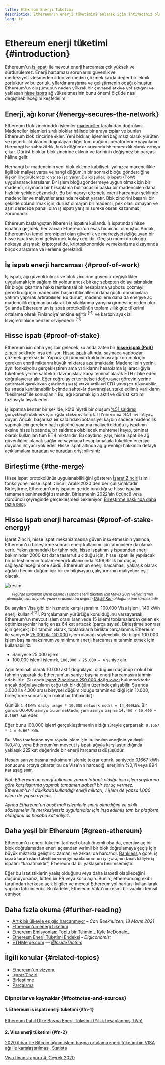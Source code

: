 ```yaml
---
title: Ethereum Enerji Tüketimi
description: Ethereum'un enerji tüketimini anlamak için ihtiyacınız olan temel bilgiler.
lang: tr
---
```


# Ethereum enerji tüketimi {#introduction}

Ethereum'un [iş ispatı](/developers/docs/consensus-mechanisms/#proof-of-work) ile mevcut enerji harcaması çok yüksek ve sürdürülemez. Enerji harcaması sorunlarını güvenlik ve merkeziyetsizleşmeden ödün vermeden çözmek kayda değer bir teknik zorluktur ve bu zorluk, yıllardır araştırma ve geliştirmenin odağı olmuştur. Ethereum'un oluşumunun neden yüksek bir çevresel etkiye yol açtığını ve yaklaşan [hisse ispatı](/developers/docs/consensus-mechanisms/pos) ağ yükseltmesinin bunu önemli ölçüde nasıl değiştirebileceğini keşfedelim.

## Enerji, ağı korur {#energy-secures-the-network}

Ethereum blok zincirindeki işlemler [madenciler](/developers/docs/consensus-mechanisms/pow/mining) tarafından doğrulanır. Madenciler, işlemleri sıralı bloklar hâlinde bir araya toplar ve bunları Ethereum blok zincirine ekler. Yeni bloklar, işlemleri bağımsız olarak yürüten ve geçerli olduklarını doğrulayan diğer tüm düğüm operatörlerine yayınlanır. Herhangi bir sahtekârlık, farklı düğümler arasında bir tutarsızlık olarak ortaya çıkar. Dürüst bloklar blok zincirine eklenir ve tarihinin değişmez bir parçası hâline gelir.

Herhangi bir madencinin yeni blok ekleme kabiliyeti, yalnızca madencilikle ilgili bir maliyet varsa ve hangi düğümün bir sonraki bloğu gönderdiğine ilişkin öngörülemezlik varsa işe yarar. Bu koşullar, iş ispatı (PoW) uygulanarak karşılanır. Bir işlem bloğu göndermeye uygun olmak için bir madenci, saymaca bir hesaplama bulmacasını başka bir madenciden daha hızlı bir şekilde çözmelidir. Bu bulmacayı çözmek, enerji harcaması şeklinde madenciler ve maliyetler arasında rekabet yaratır. Blok zincirini başarılı bir şekilde dolandırmak için, dürüst olmayan bir madenci, pek olası olmayan ve aşırı derecede pahalı olan iş ispatı yarışını sürekli olarak kazanmak zorundadır.

Ethereum başlangıçtan itibaren iş ispatını kullandı. İş ispatından hisse ispatına geçmek, her zaman Ethereum'un esas bir amacı olmuştur. Ancak, Ethereum'un temel prensipleri olan güvenlik ve merkeziyetsizliğe uyan bir hisse ispatı sistemi geliştirmek kolay değildir. Geçişin mümkün olduğu noktaya ulaşmak; kriptografide, kriptoekonomide ve mekanizma dizaynında birçok araştırma ve ilerleme gerektirdi.

## İş ispatı enerji harcaması {#proof-of-work}

İş ispatı, ağı güvenli kılmak ve blok zincirine güvenilir değişiklikler uygulamak için sağlam bir yoldur ancak birkaç sebepten dolayı sıkıntılıdır. Bir bloğu çıkartma hakkı rastlantısal bir hesaplama yapbozu çözmeyi gerektirdiği için madenciler başarı ihtimallerini daha güçlü donanımlara yatırım yaparak artırabilirler. Bu durum, madencilerin daha da enerjiye aç madencilik ekipmanları alarak bir silahlanma yarışına girmesine neden olur. Şu anda Ethereum'un iş ispatı protokolünün toplam yıllık güç tüketimi ortalama olarak Finlandiya'nınkine eşittir <sup>[^1]</sup> ve karbon ayak izi İsviçre'ninkine benzer seviyededir <sup>[^1]</sup>.

## Hisse ispatı {#proof-of-stake}

Ethereum için daha yeşil bir gelecek, şu anda zaten bir [**hisse ispatı (PoS)** zinciri](/roadmap/beacon-chain/) şeklinde inşa ediliyor. [Hisse ispatı](/developers/docs/consensus-mechanisms/pos/) altında, saymaca yapbozlar çözmek gereksizdir. Yapboz çözümünün kaldırılması ağı korumak için gereken enerji miktarını büyük miktarda azaltmaktadır. Madencilerin yerini, aynı fonksiyonu gerçekleştiren ama varlıklarını hesaplama işi aracılığıyla tüketmek yerine sahtekâr davranışlara karşı teminat olarak ETH stake eden doğrulayıcılar alır. Eğer doğrulayıcı tembelse (doğrulayıcı görevini yerine getirmesi gerekirken çevrimdışıysa) stake ettikleri ETH yavaşça tükenebilir, bu sırada kanıtlanabilir biçimde sahtekâr davranışlar, stake edilmiş varlıkların "kesilmesi" ile sonuçlanır. Bu, ağı korumak için aktif ve dürüst katılımı fazlasıyla teşvik eder.

İş ispatına benzer bir şekilde, kötü niyetli bir oluşum [%51 saldırısı](/glossary/#51-attack) gerçekleştirebilmek için ağda stake edilmiş ETH'nin en az %51'ine ihtiyaç duyar. Ancak, başarısız bir saldırıdaki potansiyel kaybın sadece madencilik yapmak için gereken hash gücünü yaratma maliyeti olduğu iş ispatının aksine hisse ispatında, bir saldırıda olabilecek muhtemel kayıp, teminat olarak kullanılan tüm ETH miktarıdır. Bu caydırıcı yapı, hisse ispatı ile ağ güvenliğine olanak sağlar ve saymaca hesaplamalarla tüketilen enerjiye duyulan ihtiyacı yok eder. Hisse ispatı altında ağ güvenliği hakkında detaylı açıklamalara [buradan](/developers/docs/consensus-mechanisms/pos/) ve [buradan](https://vitalik.ca/general/2017/12/31/pos_faq.html) erişebilirsiniz.

## Birleştirme {#the-merge}

Hisse ispatı protokolünün uygulanabilirliğini gösteren [İşaret Zinciri](/roadmap/beacon-chain/) isimli fonksiyonel hisse ispatı zinciri, Aralık 2020'den beri çalışmaktadır. Birleştirme, Ethereum'un iş ispatını geride bıraktığı ve hisse ispatını tamamen benimsediği zamandır. Birleşmenin 2022'nin üçüncü veya dördüncü çeyreğinde gerçekleşmesi bekleniyor. [Birleştirme hakkında daha fazla bilgi](/roadmap/merge/).

## Hisse ispatı enerji harcaması {#proof-of-stake-energy}

İşaret Zinciri, hisse ispatı mekanizmasına güven inşa etmesinin yanında, Ethereum'un birleştirme sonrası enerji kullanımı için tahminlere da olanak verir. [Yakın zamandaki bir tahminde](https://blog.ethereum.org/2021/05/18/country-power-no-more/), hisse ispatının iş ispatından enerji bakımından 2000 kat daha tasarruflu olduğu için, hisse ispatı ile yapılacak bir birleştirmenin toplam enerji kullanımında %99,95'lik bir düşüş sağlayabileceğini öne sürdü. Ethereum'un enerji harcaması, yaklaşık olarak ağdaki her bir düğüm için bir ev bilgisayarı çalıştırmanın maliyetine eşit olacak.

![resim](energy_use_per_transaction.png)

<p style="text-align: center;"><small><i>Figürde kullanılan işlem başına iş ispatı enerji tüketimi için <a href="https://blog.ethereum.org/2021/05/18/country-power-no-more/" target="_blank" rel="noopener noreferrer">Mayıs 2021 verileri</a> temel alınmıştır; aynı kaynak, yazım sırasında bu değerin <a href="https://digiconomist.net/ethereum-energy-consumption" target="_blank" rel="noopener noreferrer">175,56 Kwh</a> olduğunu öne sürmektedir</i></small></p>

Bu sayıları Visa gibi bir hizmetle karşılaştıralım. 100.000 Visa işlemi, 149 kWh enerji kullanır<sup>[^2]</sup>. Parçalamanın yürürlüğe konulduğunu varsayarsak, Ethereum'un mevcut işlem oranı (saniyede 15 işlem) toplamalardan gelen ek optimizasyonlar hariç en az 64 kat artacak (parça sayısı). Birleştirme sonrası için gerçekçi bir tahmin olarak, toplamalarla birlikte parçalanmış Ethereum ile saniyede [25.000 ila 100.000](https://twitter.com/VitalikButerin/status/1312905884549300224?s=20) işlem olacağı söylenebilir. Bu bilgiyi 100.000 işlem başına maksimum ve minimum enerji harcamasını tahmin etmek için kullanabiliriz.

- Saniyede 25.000 işlem.
- 100.000 işlemi işlemek, `100,000 / 25,000 = 4` saniye alır.

Ağın teminatı olarak 10.000 aktif doğrulayıcı olduğunu düşünüp makul bir tahmin yaparak da Ethereum'un saniye başına enerji harcamasını tahmin edebiliriz. (Şu anda [İşaret Zincirinde 250.000 doğrulayıcı](https://beaconscan.com/) bulunmaktadır ancak doğrulayıcıların çoğu tek bir düğüm üzerinde çalışabilir. Şu anda 3.000 ila 4.000 arası bireysel düğüm olduğu tahmin edildiği için 10.000, birleştirme sonrası için makul bir tahmindir):

Günlük `1.44kWh daily usage * 10,000 network nodes = 14,400kWh`. Bir günde 86.400 saniye bulunmaktadır, yani saniye başına `14,400 / 86,400 = 0.1667 kWh` eder.

Eğer bunu 100.000 işlemi gerçekleştirmenin aldığı süreyle çarparsak: `0.1667 * 4 = 0.667 kWh`.

Bu, Visa tarafından aynı sayıda işlem için kullanılan enerjinin yaklaşık %0,4'ü, veya Ethereum'un mevcut iş ispatı ağıyla karşılaştırıldığında yaklaşık 225 kat değerinde bir enerji harcaması düşüşüdür.

Hesabı saniye başına maksimum işlemle tekrar etmek, saniyede 0,1667 kWh sonucunu ortaya çıkartır, bu da Visa'nın harcadığı enerjinin %0,1'i veya 894 kat aşağısıdır.

_Not: Ethereum'un enerji kullanımı zaman tabanlı olduğu için işlem sayılarına göre karşılaştırma yapmak tamamen isabetli bir sonuç vermez. Ethereum'un 1 dakikada kullandığı enerji miktarı, 1 işlem de yapsa 1.000 işlem de yapsa aynıdır._

_Ayrıca Ethereum'un basit mali işlemlerle sınırlı olmadığını ve akıllı sözleşmeler ile merkeziyetsiz uygulamalar için inşa edilmiş tam bir platform olduğunu da hesaba katmalıyız._

## Daha yeşil bir Ethereum {#green-ethereum}

Ethereum'un enerji tüketimi tarihsel olarak önemli olsa da, enerjiye aç bir blok doğrulamadan enerji açısından verimli bir blok doğrulamaya geçiş için büyük miktarda geliştirici zamanı ve zekası da harcandı. [Bankless](http://podcast.banklesshq.com/)'a göre, iş ispatı tarafından tüketilen enerjiyi azaltmanın en iyi yolu, en basit hâliyle iş ispatını "kapatmaktır", Ethereum da bu yaklaşımı benimsemiştir.

<InfoBanner emoji=":evergreen_tree:">
  Eğer bu istatistiklerin yanlış olduğunu veya daha isabetli olabileceğini düşünüyorsanız, lütfen bir PR veya konu açın. Bunlar, ethereum.org ekibi tarafından herkese açık bilgiler ve mevcut Ethereum yol haritası kullanılarak yapılan tahminlerdir. Bu ifadeler, Ethereum Vakfı'nın resmi bir vaadini temsil etmiyor. 
</InfoBanner>

## Daha fazla okuma {#further-reading}

- [Artık bir ülkeyle eş güç harcanmıyor](https://blog.ethereum.org/2021/05/18/country-power-no-more/) – _Carl Beekhuizen, 18 Mayıs 2021_
- [Ethereum'un enerji tüketimi](https://mirror.xyz/jmcook.eth/ODpCLtO4Kq7SCVFbU4He8o8kXs418ZZDTj0lpYlZkR8)
- [Ethereum Emisyonları: Toplu bir Tahmin](https://kylemcdonald.github.io/ethereum-emissions/) _ Kyle McDonald_
- [Ethereum Enerji Tüketimi Endeksi](https://digiconomist.net/ethereum-energy-consumption/) – _Digiconomist_
- [ETHMerge.com](https://ethmerge.com/) — *[@InsideTheSim](https://twitter.com/InsideTheSim)*

## İlgili konular {#related-topics}

- [Ethereum'un vizyonu](/roadmap/vision/)
- [İşaret Zinciri](/roadmap/beacon-chain)
- [Birleştirme](/roadmap/merge/)
- [Parçalama](/roadmap/beacon-chain/)

### Dipnotlar ve kaynaklar {#footnotes-and-sources}

#### 1. Ethereum iş ispatı enerji tüketimi {#fn-1}

[Ethereum Dahil Ülke Başına Enerji Tüketimi (Yıllık hesaplanmış TWh)](https://digiconomist.net/ethereum-energy-consumption)

#### 2. Visa enerji tüketimi {#fn-2}

[2020 itibarı ile Bitcoin ağının işlem başına ortalama enerji tüketiminin VISA ağı ile karşılaştırılması, Statista](https://www.statista.com/statistics/881541/bitcoin-energy-consumption-transaction-comparison-visa/)

[Visa finans raporu 4. Çeyrek 2020](https://s1.q4cdn.com/050606653/files/doc_financials/2020/q4/Visa-Inc.-Q4-2020-Operational-Performance-Data.pdf)
